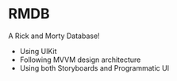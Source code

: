 # RMDB
A Rick and Morty Database!

- Using UIKit
- Following MVVM design architecture
- Using both Storyboards and Programmatic UI
